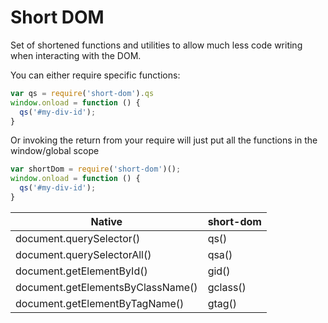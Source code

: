# Short DOM

Set of shortened functions and utilities to allow much less code writing when interacting with the DOM.

You can either require specific functions:
```javascript
var qs = require('short-dom').qs
window.onload = function () {
  qs('#my-div-id');
}
```

Or invoking the return from your require will just put all the functions in the window/global scope
```javascript
var shortDom = require('short-dom')();
window.onload = function () {
  qs('#my-div-id');
}
```

|Native|short-dom| 
|---------|------| 
|document.querySelector()|qs()| 
|document.querySelectorAll()|qsa()| 
|document.getElementById()|gid()|
|document.getElementsByClassName()|gclass()|
|document.getElementByTagName()|gtag()|
